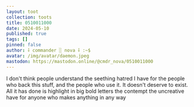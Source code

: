 ```yaml
---
layout: toot
collection: toots
title: 0510011000
date: 2024-05-10
published: true
tags: []
pinned: false
author: ⸸ commander ░ nova ⸸ :~$
avatar: /img/avatar/daemon.jpeg
mastodon: https://mastodon.online/@cmdr_nova/0510011000
---
```


I don't think people understand the seething hatred I have for the people who back this stuff, and the people who use it. It doesn't deserve to exist. All it has done is highlight in big bold letters the contempt the uncreative have for anyone who makes anything in any way
